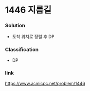 # 1446 지름길

### Solution
* 도착 위치로 정렬 후 DP

### Classification
* DP

### link
https://www.acmicpc.net/problem/1446